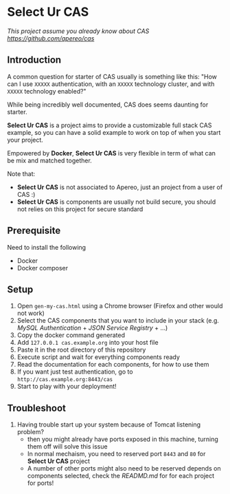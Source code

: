 # Select Ur CAS

*This project assume you already know about CAS https://github.com/apereo/cas*

## Introduction

A common question for starter of CAS usually is something like this: "How can I use `XXXXX` authentication, with an `XXXXX` technology cluster, and with `XXXXX` technology enabled?" 

While being incredibly well documented, CAS does seems daunting for starter. 

**Select Ur CAS** is a project aims to provide a customizable full stack CAS example, so you can have a solid example to work on top of when you start your project.

Empowered by **Docker**, **Select Ur CAS** is very flexible in term of what can be mix and matched together.

Note that:
- **Select Ur CAS** is not associated to Apereo, just an project from a user of CAS :)
- **Select Ur CAS** is components are usually not build secure, you should not relies on this project for secure standard

## Prerequisite

Need to install the following

- Docker
- Docker composer

## Setup

1. Open `gen-my-cas.html` using a Chrome browser (Firefox and other would not work)
2. Select the CAS components that you want to include in your stack (e.g. *MySQL Authentication* + *JSON Service Registry* + ...)
3. Copy the docker command generated
4. Add `127.0.0.1 cas.example.org` into your host file
5. Paste it in the root directory of this repository
7. Execute script and wait for everything components ready
8. Read the documentation for each components, for how to use them
8. If you want just test authentication, go to `http://cas.example.org:8443/cas`
9. Start to play with your deployment!

## Troubleshoot

1. Having trouble start up your system because of Tomcat listening problem? 
    - then you might already have ports exposed in this machine, turning them off will solve this issue
    - In normal mechaism, you need to reserved port `8443` and `80` for **Select Ur CAS** project
    - A number of other ports might also need to be reserved depends on components selected, check the *READMD.md* for for each project for ports!

